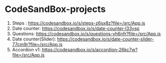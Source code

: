 # CodeSandBox-projects

1. Steps : https://codesandbox.io/s/steps-z6sx8z?file=/src/App.js
2. Date counter: https://codesandbox.io/s/date-counter-l33ysp
3. Questions: https://codesandbox.io/s/questions-vh6nfr?file=/src/App.js
4. Date counter(Slider): https://codesandbox.io/s/date-counter-slider-77cm9r?file=/src/App.js
5. Accordion v1: https://codesandbox.io/s/accordion-26kc7w?file=/src/App.js
